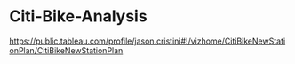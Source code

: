 # Citi-Bike-Analysis

https://public.tableau.com/profile/jason.cristini#!/vizhome/CitiBikeNewStationPlan/CitiBikeNewStationPlan

